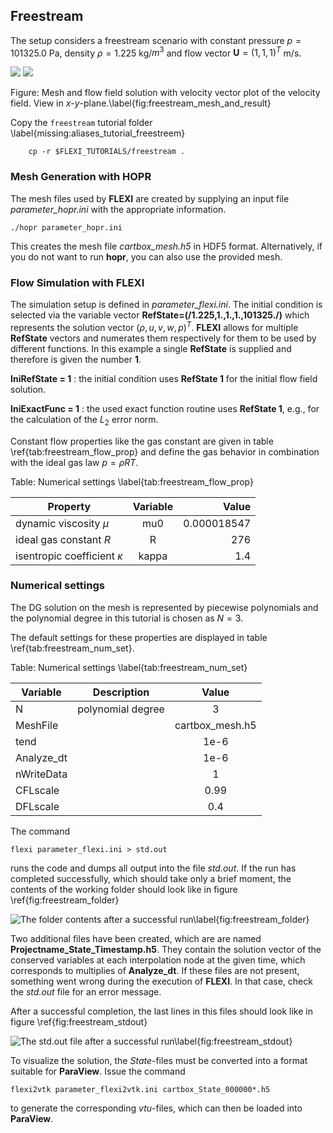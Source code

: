 ## Freestream

The setup considers a freestream scenario with constant pressure $p=101325.0$ Pa, density $\rho=1.225$ kg/$m^3$ and flow vector $\textbf{U}=(1,1,1)^T$ m/s.

![](tutorials/00_freestream/freestream_mesh.png)     ![](tutorials/00_freestream/freestream_result.png)

Figure: Mesh and flow field solution with velocity vector plot of the velocity field. View in $x$-$y$-plane.\label{fig:freestream_mesh_and_result}


Copy the ``freestream`` tutorial folder \label{missing:aliases_tutorial_freestreem}

        cp -r $FLEXI_TUTORIALS/freestream .

### Mesh Generation with HOPR

The mesh files used by **FLEXI** are created by supplying an input file *parameter_hopr.ini* with the appropriate information.

    ./hopr parameter_hopr.ini

This creates the mesh file *cartbox_mesh.h5* in HDF5 format. Alternatively, if you do not want to run **hopr**, you can also use the provided mesh.

### Flow Simulation with FLEXI

The simulation setup is defined in *parameter_flexi.ini*. The initial condition is selected via the variable vector
**RefState=(/1.225,1.,1.,1.,101325./)** which represents the solution vector $(\rho, u, v, w, p)^T$. **FLEXI** allows for multiple 
**RefState** vectors and numerates them respectively for them to be used by different functions. In this example a single **RefState** is 
supplied and therefore is given the number **1**.


**IniRefState = 1** : the initial condition uses **RefState 1** for the initial flow field solution.

**IniExactFunc = 1** : the used exact function routine uses **RefState 1**, e.g., for the calculation of the $L_2$ error norm.

Constant flow properties like the gas constant are given in table \ref{tab:freestream_flow_prop} 
and define the gas behavior in combination with the ideal gas law $p=\rho R T$.

Table: Numerical settings \label{tab:freestream_flow_prop}

| Property                        | Variable      | Value       |
| ------------------------------- |:-------------:| -----------:|
| dynamic viscosity $\mu$         | mu0           | 0.000018547 |
| ideal gas constant $R$          | R             |  276        |
| isentropic coefficient $\kappa$ | kappa         |  1.4        |

### Numerical settings

The DG solution on the mesh is represented by piecewise polynomials and the polynomial degree in this tutorial is chosen as $N=3$.

The default settings for these properties are displayed in table \ref{tab:freestream_num_set}. 

Table: Numerical settings \label{tab:freestream_num_set}

| Variable        | Description                            | Value         |
| --------------- |:--------------------------------------:|:-------------:|
| N               | polynomial degree                      | 3             |
| MeshFile        |                                        |cartbox_mesh.h5|
| tend            |                                        | 1e-6          |
| Analyze_dt      |                                        | 1e-6          |
| nWriteData      |                                        | 1             |
| CFLscale        |                                        | 0.99          |
| DFLscale        |                                        | 0.4           |


The command

~~~~~~~
flexi parameter_flexi.ini > std.out
~~~~~~~

runs the code and dumps all output into the file *std.out*. 
If the run has completed successfully, which should take only a brief moment, the contents of the working folder should look like in figure \ref{fig:freestream_folder}

![The folder contents after a successful run\label{fig:freestream_folder}](tutorials/00_freestream/freestream_folder.png)

Two additional files have been created, which are are named  **Projectname_State_Timestamp.h5**. They contain the solution vector of the conserved variables at each interpolation node at the given time, which corresponds to multiplies of **Analyze_dt**. If these files are not present, something went wrong during the execution of **FLEXI**. In that case, check the _std.out_ file for an error message. 

After a successful completion, the last lines in this files should look like in figure \ref{fig:freestream_stdout}

![The _std.out_ file after a successful run\label{fig:freestream_stdout}](tutorials/00_freestream/freestream_stdout.png)

To visualize the solution, the *State*-files must be converted into a format suitable for **ParaView**. Issue the command 

~~~~~~~
flexi2vtk parameter_flexi2vtk.ini cartbox_State_000000*.h5
~~~~~~~
to generate the corresponding *vtu*-files, which can then be loaded into **ParaView**. 
